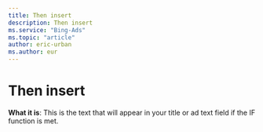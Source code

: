 ```yaml
---
title: Then insert
description: Then insert
ms.service: "Bing-Ads"
ms.topic: "article"
author: eric-urban
ms.author: eur
---
```


# Then insert

**What it is**: This is the text that will appear in your title or ad text field if the IF function is met.


